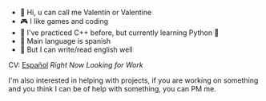 - 👋 Hi, u can call me Valentín or Valentine
- 🎮 I like games and coding
- 🌱 I've practiced C++ before, but currently learning Python 🐍
- 💬 Main language is spanish
- 📃 But I can write/read english well

CV: [Español](https://drive.google.com/file/d/1Fu1xF_cD91jCwQR8hX77DTnINzC6IMhF/view?usp=drive_link "Español")
*Right Now Looking for Work*

I'm also interested in helping with projects, if you are working on something and you think I can be of help with something, you can PM me.

<!---
ZeloZalis/ZeloZalis is a ✨ special ✨ repository because its `README.md` (this file) appears on your GitHub profile.
You can click the Preview link to take a look at your changes.
--->

